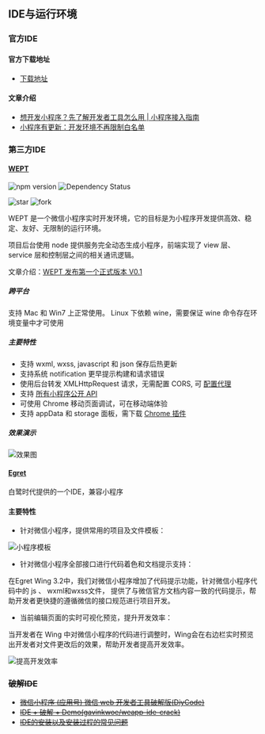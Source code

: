 ## IDE与运行环境

### 官方IDE

#### 官方下载地址

- [下载地址](https://mp.weixin.qq.com/debug/wxadoc/dev/devtools/download.html)

#### 文章介绍

- [想开发小程序？先了解开发者工具怎么用 | 小程序接入指南](http://www.ifanr.com/minapp/749203)
- [小程序有更新：开发环境不再限制白名单](http://www.ifanr.com/minapp/751324)

### 第三方IDE

#### [WEPT](https://github.com/chemzqm/wept)

![npm version](https://badge.fury.io/js/wept.svg) ![Dependency Status](https://david-dm.org/chemzqm/wept.svg)

![star](https://img.shields.io/github/stars/chemzqm/wept.svg?style=social&label=Star)
![fork](https://img.shields.io/github/forks/chemzqm/wept.svg?style=social&label=Fork)

WEPT 是一个微信小程序实时开发环境，它的目标是为小程序开发提供高效、稳定、友好、无限制的运行环境。

项目后台使用 node 提供服务完全动态生成小程序，前端实现了 view 层、service 层和控制层之间的相关通讯逻辑。

文章介绍：[WEPT 发布第一个正式版本 V0.1](https://zhuanlan.zhihu.com/p/22932938)

##### 跨平台

支持 Mac 和 Win7 上正常使用。 Linux 下依赖 wine，需要保证 wine 命令存在环境变量中才可使用

##### 主要特性

- 支持 wxml, wxss, javascript 和 json 保存后热更新
- 支持系统 notification 更早提示构建和请求错误
- 使用后台转发 XMLHttpRequest 请求，无需配置 CORS, 可 [配置代理](https://github.com/chemzqm/wept/wiki/wept-%E9%85%8D%E7%BD%AE%E6%96%87%E4%BB%B6)
- 支持 [所有小程序公开 API](https://github.com/chemzqm/wept/wiki/API-%E6%8E%A5%E5%8F%A3%E5%AE%9E%E7%8E%B0%E7%8A%B6%E6%80%81)
- 可使用 Chrome 移动页面调试，可在移动端体验
- 支持 appData 和 storage 面板，需下载 [Chrome 插件](https://chrome.google.com/webstore/detail/wechat-devtools-extension/cmpjfobofbhbghjodehbohchlghacmll)

##### 效果演示

![效果图](https://cloud.githubusercontent.com/assets/251450/19413094/f46273d6-9356-11e6-9216-06ef2e2e3888.gif)

#### [Egret](http://developer.egret.com/cn/github/egret-docs/Wing/update/update320/index.html)

白鹭时代提供的一个IDE，兼容小程序

#### 主要特性

- 针对微信小程序，提供常用的项目及文件模板：

![小程序模板](http://cdn.dev.egret.com/egret-docs/Wing/update/update320/1.png)

- 针对微信小程序全部接口进行代码着色和文档提示支持：

在Egret Wing 3.2中，我们对微信小程序增加了代码提示功能，针对微信小程序代码中的 js 、 wxml和wxss文件， 提供了与微信官方文档内容一致的代码提示，帮助开发者更快捷的遵循微信的接口规范进行项目开发。

- 当前编辑页面的实时可视化预览，提升开发效率：

当开发者在 Wing 中对微信小程序的代码进行调整时，Wing会在右边栏实时预览出开发者对文件更改后的效果，帮助开发者提高开发效率。

![提高开发效率](http://cdn.dev.egret.com/egret-docs/Wing/update/update320/8.gif)

### ~~破解IDE~~

- [~~微信小程序 (应用号) 微信 web 开发者工具破解版(DiyCode)~~](http://www.diycode.cc/topics/308)
- [~~IDE + 破解 + Demo(gavinkwoe/weapp-ide-crack)~~](https://github.com/gavinkwoe/weapp-ide-crack)
- [~~IDE的安装以及安装过程的常见问题~~](https://github.com/champion32/WeAppIdeIssue)
